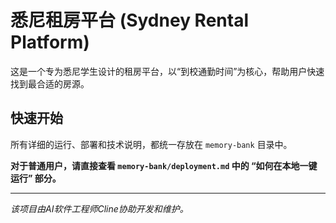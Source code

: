 # 悉尼租房平台 (Sydney Rental Platform)

这是一个专为悉尼学生设计的租房平台，以“到校通勤时间”为核心，帮助用户快速找到最合适的房源。

## 快速开始

所有详细的运行、部署和技术说明，都统一存放在 `memory-bank` 目录中。

**对于普通用户，请直接查看 `memory-bank/deployment.md` 中的 “如何在本地一键运行” 部分。**

---
*该项目由AI软件工程师Cline协助开发和维护。*
